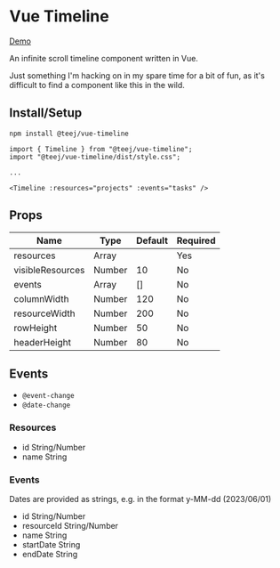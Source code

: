 # Vue Timeline

[Demo](https://timeline.tj.ie/)

An infinite scroll timeline component written in Vue.

Just something I'm hacking on in my spare time for a bit of fun, as it's difficult to find a component like this in the wild.

## Install/Setup

`npm install @teej/vue-timeline`

```
import { Timeline } from "@teej/vue-timeline";
import "@teej/vue-timeline/dist/style.css";

...

<Timeline :resources="projects" :events="tasks" />
```

## Props

| Name             | Type   | Default | Required |
|------------------|--------|---------|----------|
| resources        | Array  |         | Yes      |
| visibleResources | Number | 10      | No       |
| events           | Array  | []      | No       |
| columnWidth      | Number | 120     | No       |
| resourceWidth    | Number | 200     | No       |
| rowHeight        | Number | 50      | No       |
| headerHeight     | Number | 80      | No       |

## Events

- `@event-change`
- `@date-change`

### Resources

- id String/Number
- name String

### Events

Dates are provided as strings, e.g. in the format y-MM-dd (2023/06/01)

- id String/Number
- resourceId String/Number
- name String
- startDate String
- endDate String 